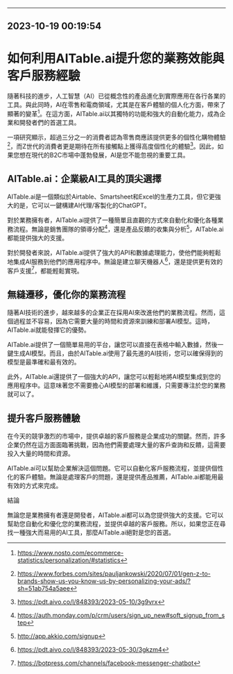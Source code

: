 

---------------------------------------------
2023-10-19 00:19:54
---------------------------------------------

# 如何利用AITable.ai提升您的業務效能與客戶服務經驗

隨著科技的進步，人工智慧（AI）已從概念性的產品進化到實際應用在各行各業的工具。與此同時，AI在零售和電商領域，尤其是在客戶體驗的個人化方面，帶來了顯著的變革[^1^]。在這方面，AITable.ai以其獨特的功能和強大的自動化能力，成為企業和開發者們的首選工具。

一項研究顯示，超過三分之一的消費者認為零售商應該提供更多的個性化購物體驗[^2^]，而Z世代的消費者更是期待在所有接觸點上獲得高度個性化的體驗[^3^]。因此，如果您想在現代的B2C市場中蓬勃發展，AI是您不能忽視的重要工具。

## AITable.ai：企業級AI工具的頂尖選擇

AITable.ai是一個類似於Airtable、Smartsheet和Excel的生產力工具，但它更強大的是，它可以一鍵構建AI代理/客製化的ChatGPT。

對於業務擁有者，AITable.ai提供了一種簡單且直觀的方式來自動化和優化各種業務流程。無論是銷售團隊的領導分配[^4^]，還是產品反饋的收集與分析[^5^]，AITable.ai都能提供強大的支援。

對於開發者來說，AITable.ai提供了強大的API和數據處理能力，使他們能夠輕鬆地集成AI服務到他們的應用程序中。無論是建立聊天機器人[^6^]，還是提供更有效的客戶支援[^7^]，都能輕鬆實現。

## 無縫遷移，優化你的業務流程

隨著AI技術的進步，越來越多的企業正在採用AI來改進他們的業務流程。然而，這個過程並不容易，因為它需要大量的時間和資源來訓練和部署AI模型。這時，AITable.ai就能發揮它的優勢。

AITable.ai提供了一個簡單易用的平台，讓您可以直接在表格中輸入數據，然後一鍵生成AI模型。而且，由於AITable.ai使用了最先進的AI技術，您可以確保得到的模型是最準確和最有效的。

此外，AITable.ai還提供了一個強大的API，讓您可以輕鬆地將AI模型集成到您的應用程序中。這意味著您不需要擔心AI模型的部署和維護，只需要專注於您的業務就可以了。

## 提升客戶服務體驗

在今天的競爭激烈的市場中，提供卓越的客戶服務是企業成功的關鍵。然而，許多企業仍然在這方面面臨著挑戰，因為他們需要處理大量的客戶查詢和反饋，這需要投入大量的時間和資源。

AITable.ai可以幫助企業解決這個問題。它可以自動化客戶服務流程，並提供個性化的客戶體驗。無論是處理客戶的問題，還是提供產品推薦，AITable.ai都能用最有效的方式來完成。

結論

無論您是業務擁有者還是開發者，AITable.ai都可以為您提供強大的支援。它可以幫助您自動化和優化您的業務流程，並提供卓越的客戶服務。所以，如果您正在尋找一種強大而易用的AI工具，那麼AITable.ai絕對是您的首選。

[^1^]: https://www.nosto.com/ecommerce-statistics/personalization/#statistics
[^2^]: https://www.forbes.com/sites/pauljankowski/2020/07/01/gen-z-to-brands-show-us-you-know-us-by-personalizing-your-ads/?sh=51ab754a5aee
[^3^]: https://pdt.aivo.co/l/848393/2023-05-10/3g9vrx
[^4^]: https://auth.monday.com/p/crm/users/sign_up_new#soft_signup_from_step
[^5^]: http://app.akkio.com/signup
[^6^]: https://pdt.aivo.co/l/848393/2023-05-30/3gkzm4
[^7^]: https://botpress.com/channels/facebook-messenger-chatbot
